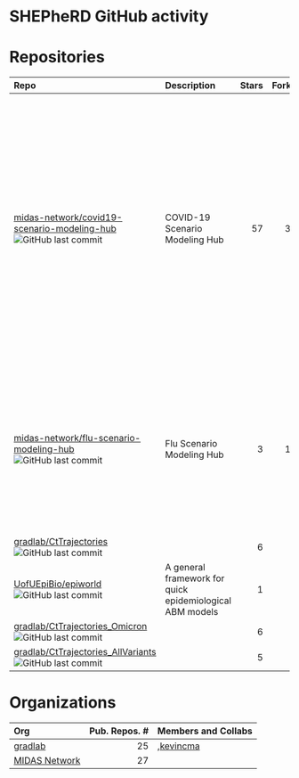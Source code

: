
# SHEPheRD GitHub activity

# Repositories

| Repo                                                                                                                                                                                                                                                  | Description                                              | Stars | Forks | Contributors                                                                                                                                                                                                                                                                                                                                                                                                                                                                                                                                                                                                                                                                                                                                                                                                                                                                                                                                                                                                                                                                                                                                                                                                                                                                                                                                                                                                                                                                                                                                                                                                                                                                                                                                                                                                                                                                                                                                                                                             |
| :---------------------------------------------------------------------------------------------------------------------------------------------------------------------------------------------------------------------------------------------------- | :------------------------------------------------------- | ----: | ----: | :------------------------------------------------------------------------------------------------------------------------------------------------------------------------------------------------------------------------------------------------------------------------------------------------------------------------------------------------------------------------------------------------------------------------------------------------------------------------------------------------------------------------------------------------------------------------------------------------------------------------------------------------------------------------------------------------------------------------------------------------------------------------------------------------------------------------------------------------------------------------------------------------------------------------------------------------------------------------------------------------------------------------------------------------------------------------------------------------------------------------------------------------------------------------------------------------------------------------------------------------------------------------------------------------------------------------------------------------------------------------------------------------------------------------------------------------------------------------------------------------------------------------------------------------------------------------------------------------------------------------------------------------------------------------------------------------------------------------------------------------------------------------------------------------------------------------------------------------------------------------------------------------------------------------------------------------------------------------------------------------------- |
| <a href="https://github.com/midas-network/covid19-scenario-modeling-hub" target="_blank">midas-network/covid19-scenario-modeling-hub</a> ![GitHub last commit](https://img.shields.io/github/last-commit/midas-network/covid19-scenario-modeling-hub) | COVID-19 Scenario Modeling Hub                           |    57 |    39 | <a href="https://github.com/LucieContamin" target="_blank">LucieContamin</a>, <a href="https://github.com/lunarmouse" target="_blank">lunarmouse</a>, <a href="https://github.com/shauntruelove" target="_blank">shauntruelove</a>, <a href="https://github.com/csmith701" target="_blank">csmith701</a>, <a href="https://github.com/scc-usc" target="_blank">scc-usc</a>, <a href="https://github.com/harryhoch" target="_blank">harryhoch</a>, <a href="https://github.com/hokinus" target="_blank">hokinus</a>, <a href="https://github.com/mattk7" target="_blank">mattk7</a>, <a href="https://github.com/JohnLevander" target="_blank">JohnLevander</a>, <a href="https://github.com/chenj-uva" target="_blank">chenj-uva</a>, <a href="https://github.com/confunguido" target="_blank">confunguido</a>, <a href="https://github.com/MPS7" target="_blank">MPS7</a>, <a href="https://github.com/tkcy" target="_blank">tkcy</a>, <a href="https://github.com/deankarlen" target="_blank">deankarlen</a>, <a href="https://github.com/erosenstrom" target="_blank">erosenstrom</a>, <a href="https://github.com/mattkinsey" target="_blank">mattkinsey</a>, <a href="https://github.com/aucarter" target="_blank">aucarter</a>, <a href="https://github.com/bikaiming93" target="_blank">bikaiming93</a>, <a href="https://github.com/jessica-davis" target="_blank">jessica-davis</a>, <a href="https://github.com/maa989" target="_blank">maa989</a>, <a href="https://github.com/rborchering" target="_blank">rborchering</a>, <a href="https://github.com/tjhladish" target="_blank">tjhladish</a>, <a href="https://github.com/jlessler" target="_blank">jlessler</a>, <a href="https://github.com/wgvanpanhuis" target="_blank">wgvanpanhuis</a>, <a href="https://github.com/srodriguezcncsu" target="_blank">srodriguezcncsu</a>, <a href="https://github.com/itsyosef" target="_blank">itsyosef</a>, <a href="https://github.com/daviddesroches-ow" target="_blank">daviddesroches-ow</a> |
| <a href="https://github.com/midas-network/flu-scenario-modeling-hub" target="_blank">midas-network/flu-scenario-modeling-hub</a> ![GitHub last commit](https://img.shields.io/github/last-commit/midas-network/flu-scenario-modeling-hub)             | Flu Scenario Modeling Hub                                |     3 |    18 | <a href="https://github.com/LucieContamin" target="_blank">LucieContamin</a>, <a href="https://github.com/sbents" target="_blank">sbents</a>, <a href="https://github.com/fardadhp" target="_blank">fardadhp</a>, <a href="https://github.com/shauntruelove" target="_blank">shauntruelove</a>, <a href="https://github.com/aperofsky" target="_blank">aperofsky</a>, <a href="https://github.com/whit1951" target="_blank">whit1951</a>, <a href="https://github.com/MPS7" target="_blank">MPS7</a>, <a href="https://github.com/bikaiming93" target="_blank">bikaiming93</a>, <a href="https://github.com/confunguido" target="_blank">confunguido</a>, <a href="https://github.com/chenj-uva" target="_blank">chenj-uva</a>, <a href="https://github.com/srinivvenkat" target="_blank">srinivvenkat</a>, <a href="https://github.com/harryhoch" target="_blank">harryhoch</a>, <a href="https://github.com/maa989" target="_blank">maa989</a>, <a href="https://github.com/mattk7" target="_blank">mattk7</a>, <a href="https://github.com/scc-usc" target="_blank">scc-usc</a>, <a href="https://github.com/jturtle" target="_blank">jturtle</a>, <a href="https://github.com/jessica-davis" target="_blank">jessica-davis</a>                                                                                                                                                                                                                                                                                                                                                                                                                                                                                                                                                                                                                                                                                                                                                                       |
| <a href="https://github.com/gradlab/CtTrajectories" target="_blank">gradlab/CtTrajectories</a> ![GitHub last commit](https://img.shields.io/github/last-commit/gradlab/CtTrajectories)                                                                |                                                          |     6 |     3 | <a href="https://github.com/skissler" target="_blank">skissler</a>                                                                                                                                                                                                                                                                                                                                                                                                                                                                                                                                                                                                                                                                                                                                                                                                                                                                                                                                                                                                                                                                                                                                                                                                                                                                                                                                                                                                                                                                                                                                                                                                                                                                                                                                                                                                                                                                                                                                       |
| <a href="https://github.com/UofUEpiBio/epiworld" target="_blank">UofUEpiBio/epiworld</a> ![GitHub last commit](https://img.shields.io/github/last-commit/UofUEpiBio/epiworld)                                                                         | A general framework for quick epidemiological ABM models |     1 |     0 | <a href="https://github.com/gvegayon" target="_blank">gvegayon</a>                                                                                                                                                                                                                                                                                                                                                                                                                                                                                                                                                                                                                                                                                                                                                                                                                                                                                                                                                                                                                                                                                                                                                                                                                                                                                                                                                                                                                                                                                                                                                                                                                                                                                                                                                                                                                                                                                                                                       |
| <a href="https://github.com/gradlab/CtTrajectories_Omicron" target="_blank">gradlab/CtTrajectories\_Omicron</a> ![GitHub last commit](https://img.shields.io/github/last-commit/gradlab/CtTrajectories_Omicron)                                       |                                                          |     6 |     0 | <a href="https://github.com/jameshay218" target="_blank">jameshay218</a>, <a href="https://github.com/skissler" target="_blank">skissler</a>                                                                                                                                                                                                                                                                                                                                                                                                                                                                                                                                                                                                                                                                                                                                                                                                                                                                                                                                                                                                                                                                                                                                                                                                                                                                                                                                                                                                                                                                                                                                                                                                                                                                                                                                                                                                                                                             |
| <a href="https://github.com/gradlab/CtTrajectories_AllVariants" target="_blank">gradlab/CtTrajectories\_AllVariants</a> ![GitHub last commit](https://img.shields.io/github/last-commit/gradlab/CtTrajectories_AllVariants)                           |                                                          |     5 |     0 | <a href="https://github.com/skissler" target="_blank">skissler</a>                                                                                                                                                                                                                                                                                                                                                                                                                                                                                                                                                                                                                                                                                                                                                                                                                                                                                                                                                                                                                                                                                                                                                                                                                                                                                                                                                                                                                                                                                                                                                                                                                                                                                                                                                                                                                                                                                                                                       |

# Organizations

| Org                                                                          | Pub. Repos. \# | Members and Collabs                                                 |
| :--------------------------------------------------------------------------- | -------------: | :------------------------------------------------------------------ |
| <a href="https://github.com/gradlab" target="_blank">gradlab</a>             |             25 | ,<a href="https://github.com/kevincma" target="_blank">kevincma</a> |
| <a href="https://github.com/midas-network" target="_blank">MIDAS Network</a> |             27 |                                                                     |
